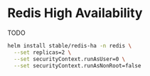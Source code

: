 # Redis High Availability

TODO

```sh
helm install stable/redis-ha -n redis \
  --set replicas=2 \
  --set securityContext.runAsUser=0 \
  --set securityContext.runAsNonRoot=false
```
